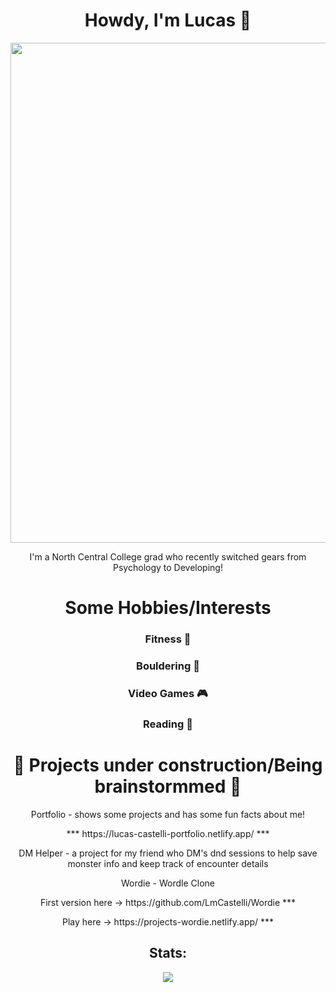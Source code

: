 <div align="center">
  <h1>Howdy, I'm Lucas 👋 </h1>
  
  <img src="https://www.northcentralcollege.edu/sites/default/files/styles/full_image_large/public/header_vets_support_0.jpg?h=f2fcf546&itok=taYe2Ttv" width="800px" >
  <p>I'm a North Central College grad who recently switched gears from Psychology to Developing!</p>
  
</div>



<div align="center">
  <h1></h1>
  <h1>Some Hobbies/Interests</h1>
  <h3>Fitness 💪</h3>
  <h3>Bouldering 🧗</h3>
  <h3>Video Games 🎮</h3>
  <h3>Reading 📖 </h3>
  <h1></h1>
</div>

<div align="center">
  <h1>🚧 Projects under construction/Being brainstormmed 🚧 </h1>
  <p>Portfolio - shows some projects and has some fun facts about me!</p>
  <p>*** https://lucas-castelli-portfolio.netlify.app/ ***</p>
  <p>DM Helper - a project for my friend who DM's dnd sessions to help save monster info and keep track of encounter details</p>
  <p>Wordie - Wordle Clone</p>
  <p>First version here -> https://github.com/LmCastelli/Wordie ***</p>
  <p>Play here -> https://projects-wordie.netlify.app/ ***</p>
</div>
  
<div align="center">
  <h2>Stats:</h2>
  <img src="https://github-readme-stats.vercel.app/api?username=LmCastelli">
</div>


